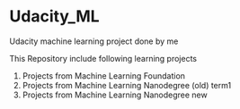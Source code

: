 # Udacity_ML
Udacity  machine learning project done by me

This Repository include following learning projects
1. Projects from Machine Learning Foundation
2. Projects from Machine Learning Nanodegree (old) term1
3. Projects from Machine Learning Nanodegree new

